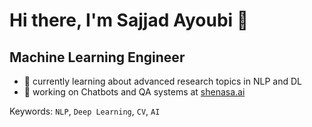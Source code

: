 # Hi there, I'm Sajjad Ayoubi 👋

## Machine Learning Engineer

- 🔬 currently learning about advanced research topics in NLP and DL
- 🔨 working on Chatbots and QA systems at [shenasa.ai](http://shenasa.ai/)

Keywords: `NLP`, `Deep Learning`, `CV`, `AI`

